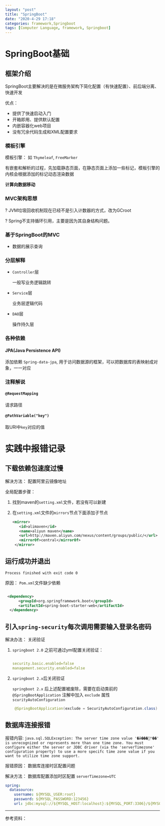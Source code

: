 ```yaml
---
layout: "post"
title: "SpringBoot"
date: "2020-4-29 17:18"
categories: framework,Springboot
tags: [Computer Language, framework, Springboot]
---
```


# SpringBoot基础

## 框架介绍

SpringBoot主要解决的是在微服务架构下简化配置（有快速配置）、前后端分离、快速开发

优点： 

- 提供了快速启动入门
- 开箱即用、提供默认配置
- 内嵌容器化web项目
- 没有冗余代码生成和XML配置要求
  
### 模板引擎
  
模板引擎： 如 `Thymeleaf`, `FreeMarker`

有嵌套和解析的过程，先加载静态页面，在静态页面上添加一些标记，模板引擎的内核会根据添加的标记动态渲染数据


**计算向数据移动**

### MVC架构思想

? JVM垃圾回收机制现在已经不是引入计数器的方式，改为GCroot

? Spring不支持循环引用，主要是因为其自身结构问题。

### 基于SpringBoot的MVC

- 数据的展示查询
  
### 分层解释

- `Controller`层
  
  一般写业务逻辑跳转

- `Service`层
  
  业务层逻辑代码

- `DAO`层
  
  操作持久层

### 各种依赖

#### JPA(Java Persistence API)
  
  添加依赖 `Spring-data-jpa`, 用于访问数据源的框架，可以把数据库的表映射成对象，一一对应

### 注释解说

#### `@RequestMapping`

请求路径

#### `@PathVariable("key")`

取URI中`key`对应的值


# 实践中报错记录

## 下载依赖包速度过慢

解决方法： 配置阿里云镜像地址

全局配置步骤： 

1. 找到maven的`setting.xml`文件，若没有可以新建
2. 在`setting.xml`文件的`mirrors`节点下面添加子节点
   
   ```xml
   <mirror>
      <id>alimaven</id>
      <name>aliyun maven</name>
	  <url>http://maven.aliyun.com/nexus/content/groups/public/</url>
      <mirrorOf>central</mirrorOf>
    </mirror>
   ```

## 运行成功并退出

`Process finished with exit code 0`

原因： `Pom.xml`文件缺少依赖

```xml

 <dependency>
      <groupId>org.springframework.boot</groupId>
      <artifactId>spring-boot-starter-web</artifactId>
  </dependency>

```

## 引入`spring-security`每次调用需要输入登录名密码

解决办法： 关闭验证

1. `springboot 2.0` 之前可通过yml配置关闭验证：

    ```yml

    security.basic.enabled=false
    management.security.enabled=false

    ```

2.  `springboot 2.x`后关闭验证

     `springboot 2.x` 后上述配置被废除，需要在启动类前的 `@SpringBootApplication` 注解中加入 `exclude` 属性 `scurityAutoConfiguration`

     ```java
      @SpringBootApplication(exclude = SecurityAutoConfiguration.class)
     ```

## 数据库连接报错

报错内容: `java.sql.SQLException: The server time zone value '�й���׼ʱ��' is unrecognized or represents more than one time zone. You must configure either the server or JDBC driver (via the 'serverTimezone' configuration property) to use a more specifc time zone value if you want to utilize time zone support.`

报错原因： 数据库连接时区配置问题

解决方法： 数据库配置添加时区配置 `serverTimezone=UTC`

```yml
spring:
  datasource:
    username: ${MYSQL_USER:root}
    password: ${MYSQL_PASSWORD:123456}
    url: jdbc:mysql://${MYSQL_HOST:localhost}:${MYSQL_PORT:3306}/${MYSQL_DATABASE:dbname}?serverTimezone=UTC&useUnicode=true&useSSL=false&characterEncoding=utf8

```










---
参考资料：




